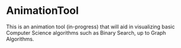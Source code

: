 # AnimationTool
This is an animation tool (in-progress) that will aid in visualizing basic Computer Science algorithms such as Binary Search, up to Graph Algorithms. 
